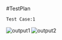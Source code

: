 #TestPlan
```bash
Test Case:1
```

![output1](https://user-images.githubusercontent.com/94118726/143028344-4a164747-cebb-4ed5-a59f-c6f3e905643c.JPG)
![output2](https://user-images.githubusercontent.com/94118726/143028490-27e00fd3-f184-47e1-a7f0-596dd800bbed.JPG)
